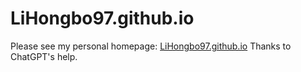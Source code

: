 # LiHongbo97.github.io

Please see my personal homepage: [LiHongbo97.github.io](https://lihongbo97.github.io)
Thanks to ChatGPT's help.
